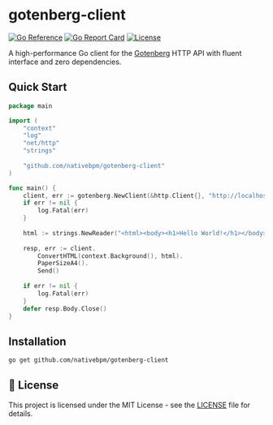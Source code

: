 # gotenberg-client

[![Go Reference](https://pkg.go.dev/badge/github.com/nativebpm/gotenberg-client.svg)](https://pkg.go.dev/github.com/nativebpm/gotenberg-client)
[![Go Report Card](https://goreportcard.com/badge/github.com/nativebpm/gotenberg-client)](https://goreportcard.com/report/github.com/nativebpm/gotenberg-client)
[![License](https://img.shields.io/badge/license-MIT-blue.svg)](LICENSE)

A high-performance Go client for the [Gotenberg](https://gotenberg.dev/) HTTP API with fluent interface and zero dependencies.

## Quick Start

```go
package main

import (
    "context"
    "log"
    "net/http"
    "strings"
    
    "github.com/nativebpm/gotenberg-client"
)

func main() {
    client, err := gotenberg.NewClient(&http.Client{}, "http://localhost:3000")
    if err != nil {
        log.Fatal(err)
    }
    
    html := strings.NewReader("<html><body><h1>Hello World!</h1></body></html>")
    
    resp, err := client.
        ConvertHTML(context.Background(), html).
        PaperSizeA4().
        Send()
        
    if err != nil {
        log.Fatal(err)
    }
    defer resp.Body.Close()
}
```

## Installation

```bash
go get github.com/nativebpm/gotenberg-client
```

## 📄 License

This project is licensed under the MIT License - see the [LICENSE](LICENSE) file for details.
